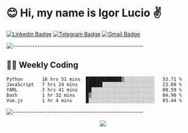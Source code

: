 # :blush: Hi, my name is Igor Lucio :v:

[![Linkedin Badge](https://img.shields.io/badge/-LinkedIn-blue?style=flat-square&logo=Linkedin&logoColor=white&link=https://www.linkedin.com/in/igor-lucio-alves/)](https://www.linkedin.com/in/igor-lucio-alves/)
[![Telegram Badge](https://img.shields.io/badge/-Telegram-1ca0f1?style=flat-square&labelColor=1ca0f1&logo=telegram&logoColor=white&link=https://t.me/iguit0)](https://t.me/iguit0)
[![Gmail Badge](https://img.shields.io/badge/-Gmail-c14438?style=flat-square&logo=Gmail&logoColor=white&link=mailto:igorsk89@gmail.com)](mailto:igorsk89@gmail.com)

![-----------------------------------------------------](https://raw.githubusercontent.com/andreasbm/readme/master/assets/lines/colored.png)

## :man_technologist: Weekly Coding
<!--START_SECTION:waka-->
```text
Python       16 hrs 51 mins  █████████████▒░░░░░░░░░░░   53.71 % 
JavaScript   7 hrs 24 mins   ██████░░░░░░░░░░░░░░░░░░░   23.60 % 
YAML         2 hrs 41 mins   ██░░░░░░░░░░░░░░░░░░░░░░░   08.59 % 
Bash         1 hr 32 mins    █▒░░░░░░░░░░░░░░░░░░░░░░░   04.90 % 
Vue.js       1 hr 4 mins     █░░░░░░░░░░░░░░░░░░░░░░░░   03.44 % 
```
<!--END_SECTION:waka-->
![-----------------------------------------------------](https://raw.githubusercontent.com/andreasbm/readme/master/assets/lines/colored.png)

<div align="center"><img src="https://github-readme-stats.vercel.app/api?username=iguit0&show_icons=true&count_private=true&theme=radical&hide=issues" /></div>

